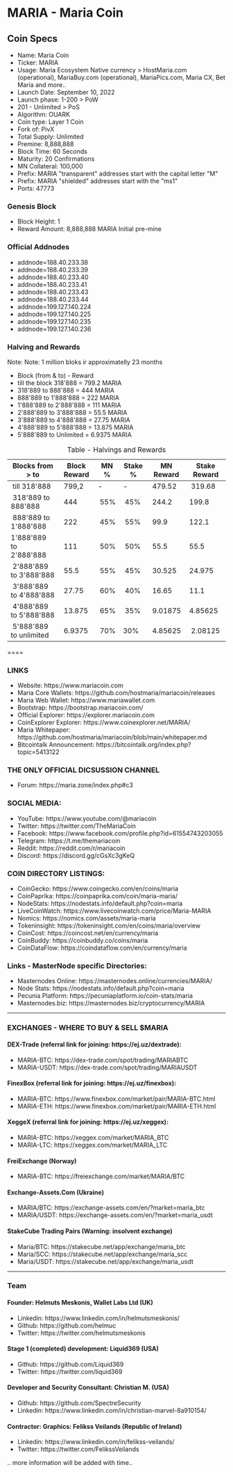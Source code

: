 # MARIA - Maria Coin

<h2>Coin Specs</h2>
<ul>
<li>Name: Maria Coin</li>
<li>Ticker: MARIA</li>
<li>Usage: Maria Ecosystem Native currency > HostMaria.com (operational), MariaBuy.com (operational), MariaPics.com, Maria CX, Bet Maria and more..</li>
<li>Launch Date: September 10, 2022</li>
<li>Launch phase: 1-200 > PoW</li>
<li>201 - Unlimited > PoS</li>
<li>Algorithm: OUARK</li>
<li>Coin type: Layer 1 Coin</li>
<li>Fork of: PivX</li>
<li>Total Supply: Unlimited</li>
<li>Premine: 8,888,888</li>
<li>Block Time: 60 Seconds</li>
<li>Maturity: 20 Confirmations</li>
<li>MN Collateral: 100,000</li>
<li>Prefix: MARIA "transparent" addresses start with the capital letter "M"</li>
<li>Prefix: MARIA "shielded" addresses start with the "ms1"</li>
<li>Ports: 47773</li>
</ul>

<h3>Genesis Block</h3>
<ul>
  <li>Block Height: 1</li>
  <li>Reward Amount: 8,888,888 MARIA	Initial pre-mine</li>
</ul>

<h3>Official Addnodes</h3>
<ul>
  <li>addnode=188.40.233.38</li>
  <li>addnode=188.40.233.39</li>
  <li>addnode=188.40.233.40</li>
  <li>addnode=188.40.233.41</li>
  <li>addnode=188.40.233.43</li>
  <li>addnode=188.40.233.44</li>
  <li>addnode=199.127.140.224</li>
  <li>addnode=199.127.140.225</li>
  <li>addnode=199.127.140.235</li>
  <li>addnode=199.127.140.236</li>
</ul>

<h3>Halving and Rewards</h3>
  Note: Note: 1 million bloks ir approximatelly 23 months
<ul>
  <li>Block (from & to) - Reward</li>
  <li>till the block 318'888 = 799.2 MARIA</li>
  <li>318'889 to 888'888 = 444 MARIA</li>
  <li>888'889 to 1'888'888 = 222 MARIA</li>
  <li>1'888'889 to 2'888'888 = 111 MARIA</li>
  <li>2'888'889 to 3'888'888 = 55.5 MARIA</li>
  <li>3'888'889 to 4'888'888 = 27.75 MARIA</li>
  <li>4'888'889 to 5'888'888 = 13.875 MARIA</li>
  <li>5'888'889 to Unlimited = 6.9375 MARIA</li>
</ul>

<table>
	<caption>Table - Halvings and Rewards</caption>
	<thead>
	<tr>
		<th>Blocks from &gt; to</th>
		<th>Block Reward</th>
		<th>MN %</th>
		<th>Stake %</th>
		<th>MN Reward</th>
		<th>Stake Reward</th>
	</tr>	</thead>	<tbody>	<tr>
		<td>&nbsp;till 318'888</td>
		<td>&nbsp;799,2</td>
		<td>-</td>
		<td>-&nbsp;</td>
		<td>&nbsp;479.52</td>
		<td>&nbsp;319.68</td>
	</tr>
	<tr>
		<td>&nbsp;318'889 to 888'888</td>
		<td>&nbsp;444</td>
		<td>&nbsp;55%</td>
		<td>&nbsp;45%</td>
		<td>&nbsp;244.2</td>
		<td>199.8&nbsp;</td>
	</tr>
	<tr>
		<td>&nbsp;888'889 to 1'888'888</td>
		<td>&nbsp;222</td>
		<td>&nbsp;45%</td>
		<td>&nbsp;55%</td>
		<td>&nbsp;99.9</td>
		<td>122.1&nbsp;</td>
	</tr>
	<tr>
		<td>1'888'889 to&nbsp; 2'888'888</td>
		<td>&nbsp;111</td>
		<td>&nbsp;50%</td>
		<td>&nbsp;50%</td>
		<td>&nbsp;55.5</td>
		<td>55.5&nbsp;</td>
	</tr>
	<tr>
		<td>&nbsp;2'888'889 to 3'888'888</td>
		<td>&nbsp;55.5</td>
		<td>&nbsp;55%</td>
		<td>&nbsp;45%</td>
		<td>&nbsp;30.525</td>
		<td>24.975&nbsp;</td>
	</tr>
	<tr>
		<td>&nbsp;3'888'889 to 4'888'888</td>
		<td>&nbsp;27.75</td>
		<td>&nbsp;60%</td>
		<td>&nbsp;40%</td>
		<td>&nbsp;16.65</td>
		<td>11.1&nbsp;</td>
	</tr>
	<tr>
		<td>&nbsp;4'888'889 to 5'888'888</td>
		<td>&nbsp;13.875</td>
		<td>&nbsp;65%</td>
		<td>&nbsp;35%</td>
		<td>&nbsp;9.01875</td>
		<td>4.85625&nbsp;</td>
	</tr>
	<tr>
		<td>&nbsp;5'888'889 to unlimited</td>
		<td>&nbsp;6.9375</td>
		<td>&nbsp;70%</td>
		<td>30%&nbsp;</td>
		<td>&nbsp;4.85625</td>
		<td>&nbsp;2.08125</td>
	</tr>
	<tbody>
</table>

====

<h3>LINKS</h3>
<ul>
  <li>Website: https://www.mariacoin.com</li>
  <li>Maria Core Wallets: https://github.com/hostmaria/mariacoin/releases</li>
  <li>Maria Web Wallet: https://www.mariawallet.com</li>
  <li>Bootstrap: https://bootstrap.mariacoin.com/</li>
  <li>Official Explorer: https://explorer.mariacoin.com</li>
  <li>CoinExplorer Explorer: https://www.coinexplorer.net/MARIA/</li>
  <li>Maria Whitepaper: https://github.com/hostmaria/mariacoin/blob/main/whitepaper.md</li>
  <li>Bitcointalk Announcement: https://bitcointalk.org/index.php?topic=5413122</li>
</ul>

<h3>THE ONLY OFFICIAL DICSUSSION CHANNEL</h3>
<ul>
  <li>Forum: https://maria.zone/index.php#c3</li>
</ul>
	
<h3>SOCIAL MEDIA:</h3>
<ul>
  <li>YouTube: https://www.youtube.com/@mariacoin</li>
  <li>Twitter: https://twitter.com/TheMariaCoin</li>
  <li>Facebook: https://www.facebook.com/profile.php?id=61554743203055</li>
  <li>Telegram: https://t.me/themariacoin</li>
  <li>Reddit: https://reddit.com/r/mariacoin</li>
  <li>Discord: https://discord.gg/cGsXc3gKeQ</li>
</ul>

<h3>COIN DIRECTORY LISTINGS:</h3>
<ul>
  <li>CoinGecko: https://www.coingecko.com/en/coins/maria</li>
  <li>CoinPaprika: https://coinpaprika.com/coin/maria-maria/</li>
  <li>NodeStats: https://nodestats.info/default.php?coin=maria</li>
  <li>LiveCoinWatch: https://www.livecoinwatch.com/price/Maria-MARIA</li>
  <li>Nomics: https://nomics.com/assets/maria-maria</li>
  <li>Tokeninsight: https://tokeninsight.com/en/coins/maria/overview</li>
  <li>CoinCost: https://coincost.net/en/currency/maria</li>
  <li>CoinBuddy: https://coinbuddy.co/coins/maria</li>
  <li>CoinDataFlow: https://coindataflow.com/en/currency/maria</li>
</ul>

<h3>Links - MasterNode specific Directories:</h3>
<ul>
  <li>Masternodes Online: https://masternodes.online/currencies/MARIA/</li>
  <li>Node Stats: https://nodestats.info/default.php?coin=maria</li>
  <li>Pecunia Platform: https://pecuniaplatform.io/coin-stats/maria</li>
  <li>Masternodes.biz: https://masternodes.biz/cryptocurrency/MARIA</li>
</ul>

<hr>
<h3>EXCHANGES - WHERE TO BUY & SELL $MARIA</h3>

<h4>DEX-Trade (referral link for joining: https://ej.uz/dextrade):</h4>
<ul>
  <li>MARIA-BTC: https://dex-trade.com/spot/trading/MARIABTC</li>
  <li>MARIA-USDT: https://dex-trade.com/spot/trading/MARIAUSDT</li>
</ul>


<h4>FinexBox (referral link for joining: https://ej.uz/finexbox):</h4>
<ul>
  <li>MARIA-BTC: https://www.finexbox.com/market/pair/MARIA-BTC.html</li>
  <li>MARIA-ETH: https://www.finexbox.com/market/pair/MARIA-ETH.html</li>
</ul>

<h4>XeggeX (referral link for joining: https://ej.uz/xeggex):</h4>
<ul>
  <li>MARIA-BTC: https://xeggex.com/market/MARIA_BTC</li>
  <li>MARIA-LTC: https://xeggex.com/market/MARIA_LTC</li>
</ul>

<h4>FreiExchange (Norway)</h4>
<ul>
  <li>MARIA-BTC: https://freiexchange.com/market/MARIA/BTC</li>
</ul>

<h4>Exchange-Assets.Com (Ukraine)</h4>
<ul>
  <li>MARIA/BTC: https://exchange-assets.com/en/?market=maria_btc</li>
  <li>MARIA/USDT: https://exchange-assets.com/en/?market=maria_usdt</li>
</ul>

<h4>StakeCube Trading Pairs (Warning: insolvent exchange)</h4>
<ul>
  <li>Maria/BTC: https://stakecube.net/app/exchange/maria_btc</li>
  <li>Maria/SCC: https://stakecube.net/app/exchange/maria_scc</li>
  <li>Maria/USDT: https://stakecube.net/app/exchange/maria_usdt</li>
</ul>

<hr>

<h3>Team</h3>
<h4>Founder: Helmuts Meskonis, Wallet Labs Ltd (UK)</h4>
<ul>
  <li>Linkedin: https://www.linkedin.com/in/helmutsmeskonis/</li>
  <li>Github: https://github.com/helmuc</li>
  <li>Twitter: https://twitter.com/helmutsmeskonis</li>
</ul>

<h4>Stage 1 (completed) development: Liquid369 (USA)</h4>
<ul>
  <li>Github: https://github.com/Liquid369</li>
  <li>Twitter: https://twitter.com/liquid369</li>
</ul>

<h4>Developer and Security Consultant: Christian M. (USA)</h4>
<ul>
  <li>Github: https://github.com/SpectreSecurity</li>
  <li>Linkedin: https://www.linkedin.com/in/christian-marvel-8a910154/</li>
</ul>

<h4>Contractor: Graphics: Felikss Veilands (Republic of Ireland)</h4>
<ul>
  <li>Linkedin: https://www.linkedin.com/in/felikss-veilands/</li>
  <li>Twitter: https://twitter.com/FelikssVeilands</li>
</ul>

<p>.. more information will be added with time..</p>

